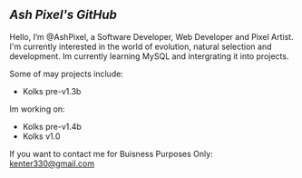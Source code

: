 ***Ash Pixel's GitHub***
------------------------

Hello, I’m @AshPixel, a Software Developer, Web Developer and Pixel Artist.
I'm currently interested in the world of evolution, natural selection and development.
Im currently learning MySQL and intergrating it into projects.

Some of may projects include:
- Kolks pre-v1.3b

Im working on:
- Kolks pre-v1.4b
- Kolks v1.0

If you want to contact me for Buisness Purposes Only: kenter330@gmail.com
